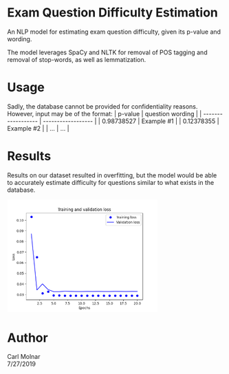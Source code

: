 # Exam Question Difficulty Estimation
An NLP model for estimating exam question difficulty, given its p-value and wording.  

The model leverages SpaCy and NLTK for removal of POS tagging and removal of stop-words, as well as lemmatization.

# Usage  
Sadly, the database cannot be provided for confidentiality reasons.  
However, input may be of the format:
| p-value            | question wording   |
| ------------------ | ------------------ |
| 0.98738527         | Example #1              |
| 0.12378355         | Example #2               |
| ...         | ...              |

# Results  
<p>
  Results on our dataset resulted in overfitting, but the model would be able to accurately estimate difficulty for questions similar to what exists in the database.
</p>
<img src="/img/sample_results.png" width="350" alt="accessibility text">

# Author  
Carl Molnar  
7/27/2019
